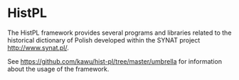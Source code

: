 HistPL
======

The HistPL framework provides several programs and libraries related to the
historical dictionary of Polish developed within the SYNAT project
http://www.synat.pl/.

See https://github.com/kawu/hist-pl/tree/master/umbrella for information
about the usage of the framework.
